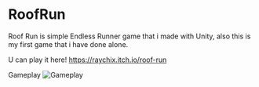 # RoofRun

Roof Run is simple Endless Runner game that i made with Unity, also this is my first game that i have done alone.

U can play it here!
https://raychix.itch.io/roof-run

Gameplay
![Gameplay](https://github.com/XnoahR/RoofRun/blob/main/image/Untitled.gif)
